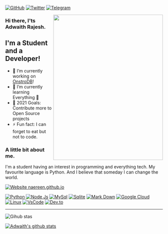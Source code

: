 [![GitHub](https://img.shields.io/badge/GitHub-100000?style=for-the-badge&logo=github&logoColor=white)](https://github.com/Adwaith-Rajesh)
[![Twitter](https://img.shields.io/badge/Twitter-1DA1F2?style=for-the-badge&logo=twitter&logoColor=white)](https://twitter.com/AdwaithRajesh_)
[![Telegram](	https://img.shields.io/badge/Telegram-2CA5E0?style=for-the-badge&logo=telegram&logoColor=white)](https://t.me/adwaithrajesh5)

<img align=right src="https://bn1302files.storage.live.com/y4mX_vOH3CteB9F1imUkhMDGKGgRG5FoQoGsEBwnbjAfbohROR0mpe1xJT_w5bDpB_IaBGiNs3I64F_yEHbsBWmrNZxg8OATEzS3vP5ln1uycPdyID7CxS4o1gnUW4bis2vGHlrhvS1a2nT2JdARzZhe2XJOS4-hUxgNdIgZEEOJEiE1oxtc6QcU1NN7tZrQ93Q?width=1145&height=1741&cropmode=none" width="350" height="465" />

### Hi there, I'ts Adwaith Rajesh.

## I'm a Student and a Developer!
- 🔭 I’m currently working on [OnstroDB](https://github.com/Adwaith-Rajesh/onstro-db/)!
- 🌱 I’m currently learning Everything 🤣
- 🥅 2021 Goals: Contribute more to Open Source projects
- ⚡ Fun fact: I can forget to eat but not to code.


### A little bit about me.

I'm a student having an interest in programming and everything tech. My favourite language is Python.
And I believe that someday I can change the world.

[![Website naereen.github.io](https://img.shields.io/website-up-down-green-red/https/adwaith-rajesh.github.io.svg?style=for-the-badge)](https://adwaith-rajesh.github.io/)

[![Python](https://img.shields.io/badge/Python-3776AB?style=for-the-badge&logo=python&logoColor=white)](https://python.org)
[![Node Js](https://img.shields.io/badge/Node.js-43853D?style=for-the-badge&logo=node-dot-js&logoColor=white)](https://nodejs.org/en/)
[![MySql](https://img.shields.io/badge/MySQL-00000F?style=for-the-badge&logo=mysql&logoColor=white)](https://www.mysql.com/)
[![Sqlite](https://img.shields.io/badge/SQLite-07405E?style=for-the-badge&logo=sqlite&logoColor=white)](https://www.sqlite.org/index.html)
[![Mark Down](https://img.shields.io/badge/Markdown-000000?style=for-the-badge&logo=markdown&logoColor=white)](https://en.wikipedia.org/wiki/Markdown)
[![Google Cloud](https://img.shields.io/badge/Google_Cloud-4285F4?style=for-the-badge&logo=google-cloud&logoColor=white)](https://console.cloud.google.com)
[![Linux](https://img.shields.io/badge/Linux-FCC624?style=for-the-badge&logo=linux&logoColor=black)](https://linuxfoundation.org/)
[![VsCode](https://img.shields.io/badge/Visual_Studio_Code-0078D4?style=for-the-badge&logo=visual%20studio%20code&logoColor=white)](https://code.visualstudio.com/download)
[![Dev.to](	https://img.shields.io/badge/dev.to-0A0A0A?style=for-the-badge&logo=dev-dot-to&logoColor=white)](https://dev.to/adwaithrajesh)

---

![Gihub stas](https://activity-graph.herokuapp.com/graph?username=Adwaith-Rajesh&bg_color=22272e&color=9BE8A8&line=9BE8A8&point=40C363&area=false&hide_border=true)

[![Adwaith's github stats](https://github-readme-stats.vercel.app/api?username=Adwaith-Rajesh)](https://github.com/anuraghazra/github-readme-stats)

